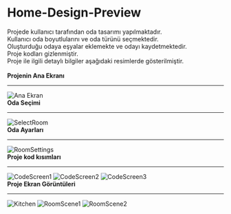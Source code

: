 # Home-Design-Preview

Projede kullanıcı tarafından oda tasarımı yapılmaktadır. <br>
Kullanıcı oda boyutlularını ve oda türünü seçmektedir.  <br>
Oluşturduğu odaya eşyalar eklemekte ve odayı kaydetmektedir. <br>
Proje kodları gizlenmiştir. <br>
Proje ile ilgili detaylı bilgiler aşağıdaki resimlerde gösterilmiştir. <br>
<br>
<b> Projenin Ana Ekranı </b> <hr>
![Ana Ekran](https://github.com/BurakOzyolu/Home-Design-Preview/assets/33603280/d5d7bf7c-0006-47d4-af5d-41c6ac24961f)
<br><b> Oda Seçimi</b> <hr>
![SelectRoom](https://github.com/BurakOzyolu/Home-Design-Preview/assets/33603280/4aa3db6e-975e-4e8b-bd4a-b48c3d9e51d0)
<br><b> Oda Ayarları </b> <hr>
![RoomSettings](https://github.com/BurakOzyolu/Home-Design-Preview/assets/33603280/160cc320-48e4-413b-a74a-56c09babde17)
<br><b> Proje kod kısımları </b><hr>
![CodeScreen1](https://github.com/BurakOzyolu/Home-Design-Preview/assets/33603280/554ad089-166a-4d00-857a-a82724242054)
![CodeScreen2](https://github.com/BurakOzyolu/Home-Design-Preview/assets/33603280/84e7fd22-0004-496a-8e73-a89583347540)
![CodeScreen3](https://github.com/BurakOzyolu/Home-Design-Preview/assets/33603280/6a13be3d-667a-4cd9-b8fa-379af32ed541)
<br><b> Proje Ekran Görüntüleri </b> <hr>
![Kitchen](https://github.com/BurakOzyolu/Home-Design-Preview/assets/33603280/715883a3-cfc2-4c41-80c8-ea96eca03e7f)
![RoomScene1](https://github.com/BurakOzyolu/Home-Design-Preview/assets/33603280/c8a209e3-b8fc-45c5-95bd-b653279d7f90)
![RoomScene2](https://github.com/BurakOzyolu/Home-Design-Preview/assets/33603280/2c5dc836-e68c-4778-80b7-95aed82042d2)
